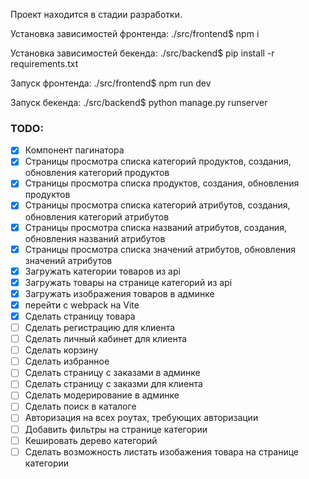 Проект находится в стадии разработки.

Установка зависимостей фронтенда: ./src/frontend$ npm i

Установка зависимостей бекенда: ./src/backend$ pip install -r requirements.txt

Запуск фронтенда: ./src/frontend$ npm run dev

Запуск бекенда: ./src/backend$ python manage.py runserver

### TODO:
- [x] Компонент пагинатора
- [x] Страницы просмотра списка категорий продуктов, создания, обновления категорий продуктов 
- [x] Страницы просмотра списка продуктов, создания, обновления продуктов 
- [x] Страницы просмотра списка категорий атрибутов, создания, обновления категорий атрибутов 
- [x] Страницы просмотра списка названий атрибутов, создания, обновления названий атрибутов 
- [x] Страницы просмотра списка значений атрибутов, обновления значений атрибутов 
- [x] Загружать категории товаров из api
- [x] Загружать товары на странице категорий из api
- [X] Загружать изображения товаров в админке
- [x] перейти с webpack на Vite
- [x] Сделать страницу товара
- [ ] Сделать регистрацию для клиента
- [ ] Сделать личный кабинет для клиента
- [ ] Сделать корзину
- [ ] Сделать избранное
- [ ] Сделать страницу с заказами в админке
- [ ] Сделать страницу с заказми для клиента
- [ ] Сделать модерирование в админке
- [ ] Сделать поиск в каталоге
- [ ] Авторизация на всех роутах, требующих авторизации
- [ ] Добавить фильтры на странице категории
- [ ] Кешировать дерево категорий
- [ ] Сделать возможность листать изобажения товара на странице категории